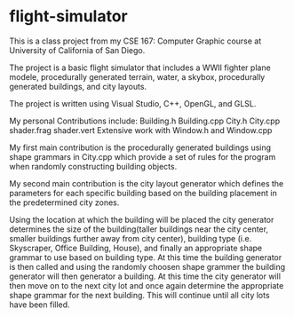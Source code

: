 # flight-simulator
This is a class project from my CSE 167: Computer Graphic course at University of California of San Diego.

The project is a basic flight simulator that includes a WWII fighter plane modele, procedurally generated terrain, water, a skybox, procedurally generated buildings, and city layouts.  

The project is written using Visual Studio, C++, OpenGL, and GLSL.

My personal Contributions include:
  Building.h
  Building.cpp
  City.h
  City.cpp
  shader.frag
  shader.vert
  Extensive work with Window.h and Window.cpp
  
My first main contribution is the procedurally generated buildings using shape grammars in City.cpp which provide a set of rules for the program when randomly constructing building objects.

My second main contribution is the city layout generator which defines the parameters for each specific building based on the building placement in the predetermined city zones.  

Using the location at which the building will be placed the city generator determines the size of the building(taller buildings near the city center, smaller buildings further away from city center), building type (i.e. Skyscraper, Office Building, House), and finally an appropriate shape grammar to use based on building type.  At this time the building generator is then called and using the randomly choosen shape grammer the building generator will then generator a building.  At this time the city generator will then move on to the next city lot and once again determine the appropriate shape grammar for the next building.  This will continue until all city lots have been filled.

